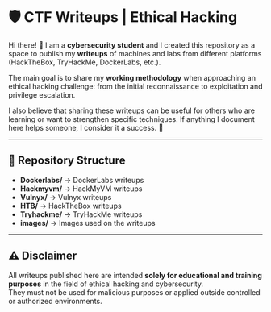 # 🛡️ CTF Writeups | Ethical Hacking

Hi there! 👋 I am a **cybersecurity student** and I created this repository as a space to publish my **writeups** of machines and labs from different platforms (HackTheBox, TryHackMe, DockerLabs, etc.).

The main goal is to share my **working methodology** when approaching an ethical hacking challenge: from the initial reconnaissance to exploitation and privilege escalation.  

I also believe that sharing these writeups can be useful for others who are learning or want to strengthen specific techniques. If anything I document here helps someone, I consider it a success. 🚀  

---

## 📂 Repository Structure

- **Dockerlabs/** → DockerLabs writeups
- **Hackmyvm/** → HackMyVM writeups
- **Vulnyx/** → Vulnyx writeups  
- **HTB/** → HackTheBox writeups  
- **Tryhackme/** → TryHackMe writeups  
- **images/** → Images used on the writeups  

---

## ⚠️ Disclaimer

All writeups published here are intended **solely for educational and training purposes** in the field of ethical hacking and cybersecurity.  
They must not be used for malicious purposes or applied outside controlled or authorized environments.
